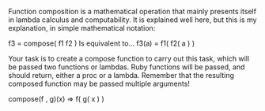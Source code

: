 Function composition is a mathematical operation that mainly presents itself in lambda calculus and computability. It is explained well here, but this is my explanation, in simple mathematical notation:

f3 = compose( f1 f2 )
   Is equivalent to...
f3(a) = f1( f2( a ) )

Your task is to create a compose function to carry out this task, which will be passed two functions or lambdas. Ruby functions will be passed, and should return, either a proc or a lambda. Remember that the resulting composed function may be passed multiple arguments!

compose(f , g)(x) => f( g( x ) )
